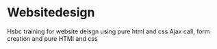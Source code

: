 # Websitedesign
Hsbc training for website deisgn using pure html and css
Ajax call, form creation and pure HTMl and css
